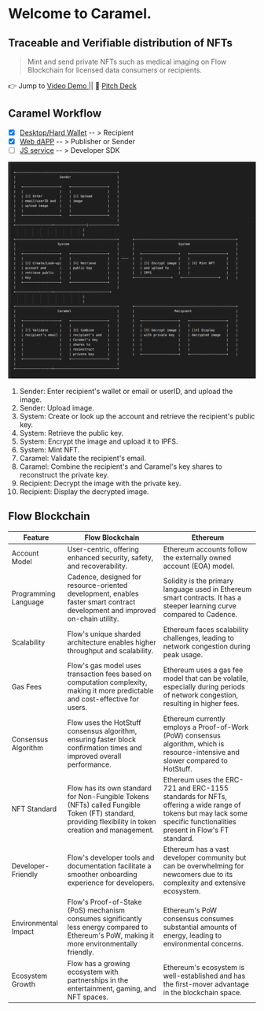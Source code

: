 # Welcome to Caramel. 
## Traceable and Verifiable distribution of NFTs

> Mint and send private  NFTs such as medical imaging on Flow Blockchain for licensed data consumers or recipients.


👉 Jump to [Video Demo ]() || 
📃 [Pitch Deck]()


## Caramel Workflow

- [x] [Desktop/Hard Wallet]() -- > Recipient
- [x] [Web dAPP]() -- > Publisher or Sender
- [ ]  [JS service]() -- > Developer SDK

![flow](caramel_web/public/flow.png)

1. Sender: Enter recipient's wallet or email  or userID, and upload the image.
2. Sender: Upload image.
3. System: Create or look up the account and retrieve the recipient's public key.
4. System: Retrieve the public key.
5. System: Encrypt the image and upload it to IPFS.
6. System: Mint NFT.
7. Caramel: Validate the recipient's email.
8. Caramel: Combine the recipient's and Caramel's key shares to reconstruct the private key.
9. Recipient: Decrypt the image with the private key.
10. Recipient: Display the decrypted image.


## Flow Blockchain            

| Feature                            | Flow Blockchain                                | Ethereum                                |
|------------------------------------|-----------------------------------------------|----------------------------------------|
| Account Model                      | User-centric, offering enhanced security, safety, and recoverability.           | Ethereum accounts follow the externally owned account (EOA) model.                                                                                       |
| Programming Language           | Cadence, designed for resource-oriented development, enables faster smart contract development and improved on-chain utility.            | Solidity is the primary language used in Ethereum smart contracts. It has a steeper learning curve compared to Cadence.                                                                                              |
| Scalability                            | Flow's unique sharded architecture enables higher throughput and scalability.       | Ethereum faces scalability challenges, leading to network congestion during peak usage.                                                                                                     |
| Gas Fees                              | Flow's gas model uses transaction fees based on computation complexity, making it more predictable and cost-effective for users.  | Ethereum uses a gas fee model that can be volatile, especially during periods of network congestion, resulting in higher fees.                                                                   |
| Consensus Algorithm         | Flow uses the HotStuff consensus algorithm, ensuring faster block confirmation times and improved overall performance.        | Ethereum currently employs a Proof-of-Work (PoW) consensus algorithm, which is resource-intensive and slower compared to HotStuff.                                             |
| NFT Standard                      | Flow has its own standard for Non-Fungible Tokens (NFTs) called Fungible Token (FT) standard, providing flexibility in token creation and management.   | Ethereum uses the ERC-721 and ERC-1155 standards for NFTs, offering a wide range of tokens but may lack some specific functionalities present in Flow's FT standard. |
| Developer-Friendly               | Flow's developer tools and documentation facilitate a smoother onboarding experience for developers.            | Ethereum has a vast developer community but can be overwhelming for newcomers due to its complexity and extensive ecosystem.                                                             |
| Environmental Impact         | Flow's Proof-of-Stake (PoS) mechanism consumes significantly less energy compared to Ethereum's PoW, making it more environmentally friendly. | Ethereum's PoW consensus consumes substantial amounts of energy, leading to environmental concerns.                                                                                                       |
| Ecosystem Growth               | Flow has a growing ecosystem with partnerships in the entertainment, gaming, and NFT spaces.           | Ethereum's ecosystem is well-established and has the first-mover advantage in the blockchain space.                                                                                                               |




